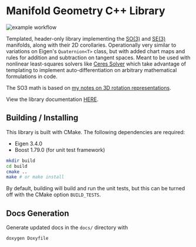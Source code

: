 # Manifold Geometry C++ Library

![example workflow](https://github.com/goromal/manif-geom-cpp/actions/workflows/test.yml/badge.svg)

Templated, header-only library implementing the [SO(3)](include/SO3.h) and [SE(3)](include/SE3.h) manifolds, along with their 2D corollaries. Operationally very similar to variations on Eigen's `Quaternion<T>` class, but with added chart maps and rules for addition and subtraction on tangent spaces. Meant to be used with nonlinear least-squares solvers like [Ceres Solver](http://ceres-solver.org/) which take advantage of templating to implement auto-differentiation on arbitrary mathematical formulations in code.

The SO3 math is based on [my notes on 3D rotation representations](https://andrewtorgesen.com/notes/Autonomy/Math_Fundamentals/3D_Geometry/Rotations_Robotics_Field_Guide.html).

View the library documentation [HERE](https://andrewtorgesen.com/manif-geom-cpp).

## Building / Installing

This library is built with CMake. The following dependencies are required:

- Eigen 3.4.0
- Boost 1.79.0 (for unit test framework)

```bash
mkdir build
cd build
cmake ..
make # or make install
```

By default, building will build and run the unit tests, but this can be turned off with the CMake option `BUILD_TESTS`.

## Docs Generation

Generate updated docs in the `docs/` directory with

```bash
doxygen Doxyfile
```
